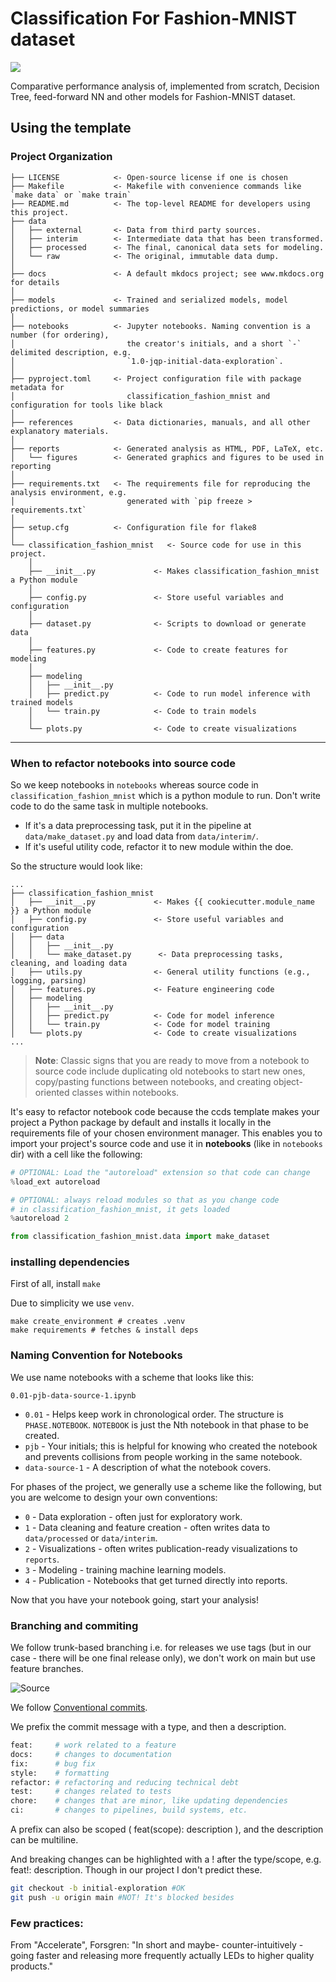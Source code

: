 # Classification For Fashion-MNIST dataset

<a target="_blank" href="https://cookiecutter-data-science.drivendata.org/">
    <img src="https://img.shields.io/badge/CCDS-Project%20template-328F97?logo=cookiecutter" />
</a>

Comparative performance analysis of, implemented from scratch, Decision Tree, feed-forward NN and other models for Fashion-MNIST dataset.

[](https://cookiecutter-data-science.drivendata.org/opinions/)

## Using the template

### Project Organization

```
├── LICENSE            <- Open-source license if one is chosen
├── Makefile           <- Makefile with convenience commands like `make data` or `make train`
├── README.md          <- The top-level README for developers using this project.
├── data
│   ├── external       <- Data from third party sources.
│   ├── interim        <- Intermediate data that has been transformed.
│   ├── processed      <- The final, canonical data sets for modeling.
│   └── raw            <- The original, immutable data dump.
│
├── docs               <- A default mkdocs project; see www.mkdocs.org for details
│
├── models             <- Trained and serialized models, model predictions, or model summaries
│
├── notebooks          <- Jupyter notebooks. Naming convention is a number (for ordering),
│                         the creator's initials, and a short `-` delimited description, e.g.
│                         `1.0-jqp-initial-data-exploration`.
│
├── pyproject.toml     <- Project configuration file with package metadata for
│                         classification_fashion_mnist and configuration for tools like black
│
├── references         <- Data dictionaries, manuals, and all other explanatory materials.
│
├── reports            <- Generated analysis as HTML, PDF, LaTeX, etc.
│   └── figures        <- Generated graphics and figures to be used in reporting
│
├── requirements.txt   <- The requirements file for reproducing the analysis environment, e.g.
│                         generated with `pip freeze > requirements.txt`
│
├── setup.cfg          <- Configuration file for flake8
│
└── classification_fashion_mnist   <- Source code for use in this project.
    │
    ├── __init__.py             <- Makes classification_fashion_mnist a Python module
    │
    ├── config.py               <- Store useful variables and configuration
    │
    ├── dataset.py              <- Scripts to download or generate data
    │
    ├── features.py             <- Code to create features for modeling
    │
    ├── modeling
    │   ├── __init__.py
    │   ├── predict.py          <- Code to run model inference with trained models
    │   └── train.py            <- Code to train models
    │
    └── plots.py                <- Code to create visualizations
```

---

### When to refactor notebooks into source code

So we keep notebooks in `notebooks` whereas source code in `classification_fashion_mnist` which is a python module to run.
Don't write code to do the same task in multiple notebooks.

- If it's a data preprocessing task, put it in the pipeline at `data/make_dataset.py` and load data from `data/interim/`.
- If it's useful utility code, refactor it to new module within the doe.

So the structure would look like:

```
...
├── classification_fashion_mnist
│   ├── __init__.py             <- Makes {{ cookiecutter.module_name }} a Python module
│   ├── config.py               <- Store useful variables and configuration
│   ├── data
│   │   ├── __init__.py
│   │   └── make_dataset.py      <- Data preprocessing tasks, cleaning, and loading data
│   ├── utils.py                <- General utility functions (e.g., logging, parsing)
│   ├── features.py             <- Feature engineering code
│   ├── modeling
│   │   ├── __init__.py
│   │   ├── predict.py          <- Code for model inference
│   │   └── train.py            <- Code for model training
│   └── plots.py                <- Code to create visualizations
...
```

> **Note**: Classic signs that you are ready to move from a notebook to source code include duplicating old notebooks to start new ones, copy/pasting functions between notebooks, and creating object-oriented classes within notebooks.

It's easy to refactor notebook code because the ccds template makes your project a Python package by default and installs it locally in the requirements file of your chosen environment manager. This enables you to import your project's source code and use it in **notebooks** (like in `notebooks` dir) with a cell like the following:

```python
# OPTIONAL: Load the "autoreload" extension so that code can change
%load_ext autoreload

# OPTIONAL: always reload modules so that as you change code
# in classification_fashion_mnist, it gets loaded
%autoreload 2

from classification_fashion_mnist.data import make_dataset
```

### installing dependencies

First of all, install `make`

Due to simplicity we use `venv`.

```shell
make create_environment # creates .venv
make requirements # fetches & install deps
```

### Naming Convention for Notebooks

We use name notebooks with a scheme that looks like this:

```
0.01-pjb-data-source-1.ipynb
```

- `0.01` - Helps keep work in chronological order. The structure is `PHASE.NOTEBOOK`. `NOTEBOOK` is just the Nth notebook in that phase to be created.
- `pjb` - Your initials; this is helpful for knowing who created the notebook and prevents collisions from people working in the same notebook.
- `data-source-1` - A description of what the notebook covers.

For phases of the project, we generally use a scheme like the following, but you are welcome to design your own conventions:

- `0` - Data exploration - often just for exploratory work.
- `1` - Data cleaning and feature creation - often writes data to `data/processed` or `data/interim`.
- `2` - Visualizations - often writes publication-ready visualizations to `reports`.
- `3` - Modeling - training machine learning models.
- `4` - Publication - Notebooks that get turned directly into reports.

Now that you have your notebook going, start your analysis!

### Branching and commiting

We follow trunk-based branching i.e. for releases we use tags (but in our case - there will be one final release only), we don't work on main but use feature branches.

![Source](./references/trunk1c.png)

We follow
[Conventional commits](https://www.conventionalcommits.org/en/v1.0.0/).

We prefix the commit message with a type, and then a description.

```bash
feat:     # work related to a feature
docs:     # changes to documentation
fix:      # bug fix
style:    # formatting
refactor: # refactoring and reducing technical debt
test:     # changes related to tests
chore:    # changes that are minor, like updating dependencies
ci:       # changes to pipelines, build systems, etc.
```

A prefix can also be scoped ( feat(scope): description ), and the description can be multiline.

And breaking changes can be highlighted with a ! after the type/scope, e.g. feat!: description.
Though in our project I don't predict these.

```bash
git checkout -b initial-exploration #OK
git push -u origin main #NOT! It's blocked besides
```

### Few practices:
From "Accelerate", Forsgren:
"In short and maybe- counter-intuitively - going faster and releasing more frequently actually LEDs to higher quality products."